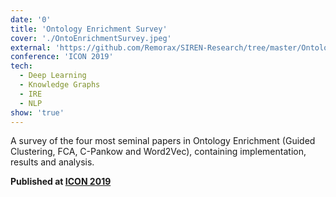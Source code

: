 ```yaml
---
date: '0'
title: 'Ontology Enrichment Survey'
cover: './OntoEnrichmentSurvey.jpeg'
external: 'https://github.com/Remorax/SIREN-Research/tree/master/OntologyEnrichment-Survey'
conference: 'ICON 2019'
tech:
  - Deep Learning
  - Knowledge Graphs
  - IRE
  - NLP
show: 'true'
---
```


A survey of the four most seminal papers in Ontology Enrichment (Guided Clustering, FCA, C-Pankow and Word2Vec), containing implementation, results and analysis.

**Published at [ICON 2019](https://ltrc.iiit.ac.in/icon2019/)**
